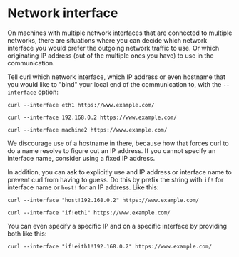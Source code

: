 # Network interface

On machines with multiple network interfaces that are connected to multiple
networks, there are situations where you can decide which network interface
you would prefer the outgoing network traffic to use. Or which originating IP
address (out of the multiple ones you have) to use in the communication.

Tell curl which network interface, which IP address or even hostname that you
would like to "bind" your local end of the communication to, with the
`--interface` option:

    curl --interface eth1 https://www.example.com/

    curl --interface 192.168.0.2 https://www.example.com/

    curl --interface machine2 https://www.example.com/

We discourage use of a hostname in there, because how that forces curl to do a
name resolve to figure out an IP address. If you cannot specify an interface
name, consider using a fixed IP address.

In addition, you can ask to explicitly use and IP address or interface name to
prevent curl from having to guess. Do this by prefix the string with `if!` for
interface name or `host!` for an IP address. Like this:

    curl --interface "host!192.168.0.2" https://www.example.com/

    curl --interface "if!eth1" https://www.example.com/

You can even specify a specific IP and on a specific interface by providing
both like this:

    curl --interface "if!eith1!192.168.0.2" https://www.example.com/
